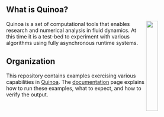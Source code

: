 ## What is Quinoa?

<img src="https://quinoacomputing.github.io/quinoa.svg" align="right" width="25%" background=transparent>
Quinoa is a set of computational tools that enables research and numerical analysis in fluid dynamics. At this time it is a test-bed to experiment with various algorithms using fully asynchronous runtime systems.

## Organization

This repository contains examples exercising various capabilities in [Quinoa](https://github.com/quinoacomputing/quinoa). The [documentation](https://quinoacomputing.github.io/examples.html) page explains how to run these examples, what to expect, and how to verify the output.
